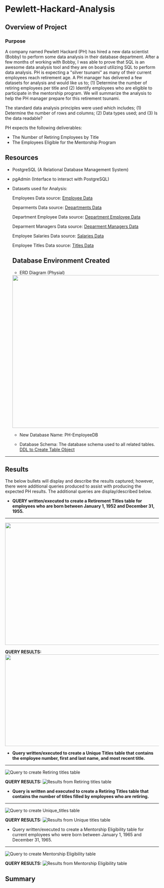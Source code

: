 # Pewlett-Hackard-Analysis

## Overview of Project

### Purpose
A company named Pewlett Hackard (PH) has hired a new data scientist (Bobby) to perform some data analysis in their database department.  After a few months of working with Bobby, I was able to prove that SQL is an awesome data analysis tool and they are on board utilizing SQL to perform data analysis.  PH is expecting a "silver tsunami" as many of their current employees reach retirement age.  A PH manager has delivered a few datasets for analysis and would like us to; (1) Determine the number of retiring employees per title and (2) Identify employees who are eligible to participate in the mentorship program.  We will summarize the analysis to help the PH manager prepare for this retirement tsunami.

The standard data analysis principles were used which includes; (1) Determine the number of rows and columns; (2) Data types used; and (3) Is the data readable?

PH expects the following deliverables:

- The Number of Retiring Employees by Title
- The Employees Eligible for the Mentorship Program

## Resources

- PostgreSQL (A Relational Database Management System)
- pgAdmin (Interface to interact with PostgreSQL)

- Datasets used for Analysis:

  Employees Data source: [Employee Data](https://github.com/SheaButta/Pewlett-Hackard-Analysis/blob/main/Data/employees.csv)

  Deparments Data source: [Departments Data](https://github.com/SheaButta/Pewlett-Hackard-Analysis/blob/main/Data/departments.csv)

  Department Employee Data source: [Department Employee Data](https://github.com/SheaButta/Pewlett-Hackard-Analysis/blob/main/Data/dept_emp.csv)

  Deparment Managers Data source: [Deparment Managers Data](https://github.com/SheaButta/Pewlett-Hackard-Analysis/blob/main/Data/dept_emp.csv)

  Employee Salaries Data source: [Salaries Data](https://github.com/SheaButta/Pewlett-Hackard-Analysis/blob/main/Data/salaries.csv)

  Employee Titles Data source: [Titles Data](https://github.com/SheaButta/Pewlett-Hackard-Analysis/blob/main/Data/titles.csv)

  Database Environment Created
  ----------------------------
  - ERD Diagram (Physial)
  <img src="https://github.com/SheaButta/Pewlett-Hackard-Analysis/blob/main/EmployeeDB.png" width="500" height="500">

  - New Database Name:  PH-EmployeeDB

  - Database Schema: The database schema used to all related tables.
  [DDL to Create Table Object](https://github.com/SheaButta/Pewlett-Hackard-Analysis/blob/main/schema.sql)
 
 ----------------------------
 
## Results

The below bullets will display and describe the results captured; however, there were additional queries produced to assist with producing the expected PH results.  The additional queries are display/described below.

   - **QUERY written/executed to create a Retirement Titles table for employees who are born between January 1, 1952 and December 31, 1955.**
   ----------------------------------------------------------------------------------------------------------------------------------------
   <img src="https://github.com/SheaButta/Pewlett-Hackard-Analysis/blob/main/Queries/Create_Retirement_titles_table_query.PNG" width="800" height="400">
   
   **QUERY RESULTS:**
   <img src="https://github.com/SheaButta/Pewlett-Hackard-Analysis/blob/main/Queries/Retirement_titles_table_query_results.PNG" width="600" height="300">
     
  
  - **Query written/executed to create a Unique Titles table that contains the employee number, first and last name, and most recent title.**
  ------------------------------------------------------------------------------------------------------------------------------------------------
  ![Query to create Retiring titles table](https://github.com/SheaButta/Pewlett-Hackard-Analysis/blob/main/Queriesa/Create_Retiring_titles_table_query.PNG)
  
  **QUERY RESULTS:**
  ![Results from Retiring titles table](https://github.com/SheaButta/Pewlett-Hackard-Analysis/blob/main/Queries/Retiring_titles_table_query_results.PNG)
  
  
  - **Query is written and executed to create a Retiring Titles table that contains the number of titles filled by employees who are retiring.**
  ------------------------------------------------------------------------------------------------------------------------------------------
  ![Query to create Unique_titles table](https://github.com/SheaButta/Pewlett-Hackard-Analysis/blob/main/Queries/Create_Unique_titles_table_query.PNG)
  
  **QUERY RESULTS:**
  ![Results from Unique titles table](https://github.com/SheaButta/Pewlett-Hackard-Analysis/blob/main/Queries/Unique_titles_table_query_results.PNG)
  
  
  - Query written/executed to create a Mentorship Eligibility table for current employees who were born between January 1, 1965 and December 31, 1965.
  ---------------------------------------------------------------------------------------------------------------------------------------------------- 
  ![Query to create Mentorship Eligibility table](https://github.com/SheaButta/Pewlett-Hackard-Analysis/blob/main/Data/Create_mentorship_eligibility_table_query.PNG)
  
  **QUERY RESULTS:**
  ![Results from Mentorship Eligibility table](https://github.com/SheaButta/Pewlett-Hackard-Analysis/blob/main/Data/Mentorship_eligibility_table_query_results.PNG)
  
## Summary



